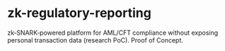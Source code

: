 # zk-regulatory-reporting
zk‑SNARK‑powered platform for AML/CFT compliance without exposing personal transaction data (research PoC). Proof of Concept.
